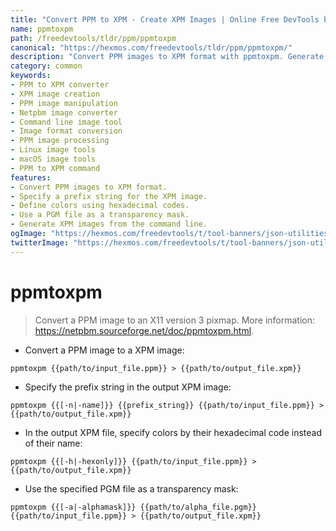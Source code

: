 ```yaml
---
title: "Convert PPM to XPM - Create XPM Images | Online Free DevTools by Hexmos"
name: ppmtoxpm
path: /freedevtools/tldr/ppm/ppmtoxpm
canonical: "https://hexmos.com/freedevtools/tldr/ppm/ppmtoxpm/"
description: "Convert PPM images to XPM format with ppmtoxpm. Generate XPM files from PPM input, specifying prefixes, color encoding, and transparency masks. Free online tool, no registration required."
category: common
keywords:
- PPM to XPM converter
- XPM image creation
- PPM image manipulation
- Netpbm image converter
- Command line image tool
- Image format conversion
- PPM image processing
- Linux image tools
- macOS image tools
- PPM to XPM command
features:
- Convert PPM images to XPM format.
- Specify a prefix string for the XPM image.
- Define colors using hexadecimal codes.
- Use a PGM file as a transparency mask.
- Generate XPM images from the command line.
ogImage: "https://hexmos.com/freedevtools/t/tool-banners/json-utilities-banner.png"
twitterImage: "https://hexmos.com/freedevtools/t/tool-banners/json-utilities-banner.png"
---
```


# ppmtoxpm

> Convert a PPM image to an X11 version 3 pixmap.
> More information: <https://netpbm.sourceforge.net/doc/ppmtoxpm.html>.

- Convert a PPM image to a XPM image:

`ppmtoxpm {{path/to/input_file.ppm}} > {{path/to/output_file.xpm}}`

- Specify the prefix string in the output XPM image:

`ppmtoxpm {{[-n|-name]}} {{prefix_string}} {{path/to/input_file.ppm}} > {{path/to/output_file.xpm}}`

- In the output XPM file, specify colors by their hexadecimal code instead of their name:

`ppmtoxpm {{[-h|-hexonly]}} {{path/to/input_file.ppm}} > {{path/to/output_file.xpm}}`

- Use the specified PGM file as a transparency mask:

`ppmtoxpm {{[-a|-alphamask]}} {{path/to/alpha_file.pgm}} {{path/to/input_file.ppm}} > {{path/to/output_file.xpm}}`

